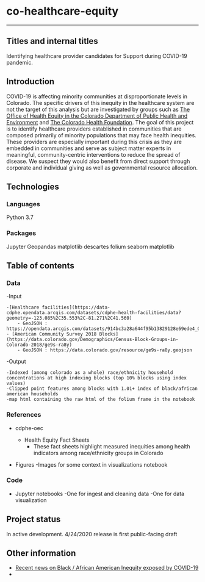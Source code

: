 # co-healthcare-equity

-----

## Titles and internal titles

Identifying healthcare provider candidates for Support during COVID-19 pandemic.

## Introduction

COVID-19 is affecting minority communities at disproportionate levels in Colorado. The specific drivers of this inequity in the healthcare system are not the target of this analysis but are investigated by groups such as [The Office of Health Equity in the Colorado Department of Public Health and Environment](https://colorado.gov/pacific/cdphe/ohe) and [The Colorado Health Foundation](https://www.coloradohealth.org/how-we-work/how-we-are-working-achieve-health-equity).
The goal of this project is to identify healthcare providers established in communities that are composed primarily of minority populations that may face health inequities. These providers are especially important during this crisis as they are embedded in communities and serve as subject matter experts in meaningful, community-centric interventions to reduce the spread of disease. We suspect they would also benefit from direct support through corporate and individual giving as well as governmental resource allocation.

## Technologies

### Languages
Python 3.7

### Packages
Jupyter
Geopandas
matplotlib
descartes
folium
seaborn
matplotlib



## Table of contents

### Data 

-Input

    -[Healthcare facilities](https://data-cdphe.opendata.arcgis.com/datasets/cdphe-health-facilities/data?geometry=-123.085%2C35.553%2C-81.271%2C41.560)
        - GeoJSON : https://opendata.arcgis.com/datasets/914bc3a28a644f95b13829128e69ede4_0.geojson
    - [American Community Survey 2018 Blocks](https://data.colorado.gov/Demographics/Census-Block-Groups-in-Colorado-2018/ge9s-ra8y)
        - GeoJSON : https://data.colorado.gov/resource/ge9s-ra8y.geojson
-Output

    -Indexed (among colorado as a whole) race/ethnicity household concentrations at high indexing blocks (top 10% blocks using index values)
    -Clipped point features among blocks with 1.01+ index of black/african american households
    -map html containing the raw html of the folium frame in the notebook

### References

- cdphe-oec
    - Health Equity Fact Sheets
        - These fact sheets highlight measured inequities among health indicators among race/ethnicity groups in Colorado
    
- Figures
    -Images for some context in visualizations notebook 

### Code

- Jupyter notebooks
    -One for ingest and cleaning data
    -One for data visualization


## Project status 

In active development. 4/24/2020 release is first public-facing draft


## Other information

 - [Recent news on Black / African American Inequity exposed by COVID-19](https://www.npr.org/sections/coronavirus-live-updates/2020/04/10/832039813/why-misinformation-and-distrust-is-making-covid-19-more-dangerous-for-black-amer)
 - 
 

 
